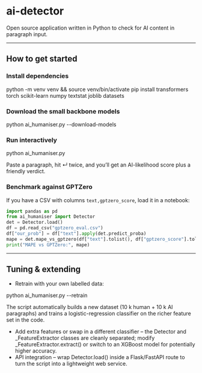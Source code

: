 # ai-detector
Open source application written in Python to check for AI content in paragraph input.

***

## How to get started

### Install dependencies

python -m venv venv && source venv/bin/activate
pip install transformers torch scikit-learn numpy textstat joblib datasets

### Download the small backbone models

python ai_humaniser.py --download-models

### Run interactively

python ai_humaniser.py

Paste a paragraph, hit ↵ twice, and you’ll get an AI-likelihood score plus a friendly verdict.

### Benchmark against GPTZero

If you have a CSV with columns `text,gptzero_score`, load it in a notebook:

```python
import pandas as pd
from ai_humaniser import Detector
det = Detector.load()
df = pd.read_csv("gptzero_eval.csv")
df["our_prob"] = df["text"].apply(det.predict_proba)
mape = det.mape_vs_gptzero(df["text"].tolist(), df["gptzero_score"].tolist())
print("MAPE vs GPTZero:", mape)
```

***

## Tuning & extending
* Retrain with your own labelled data:

python ai_humaniser.py --retrain

The script automatically builds a new dataset (10 k human + 10 k AI paragraphs) and trains a logistic-regression classifier on the richer feature set in the code.
* Add extra features or swap in a different classifier – the Detector and _FeatureExtractor classes are cleanly separated; modify _FeatureExtractor.extract() or switch to an XGBoost model for potentially higher accuracy.
* API integration – wrap Detector.load() inside a Flask/FastAPI route to turn the script into a lightweight web service.